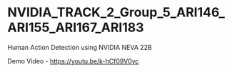 # NVIDIA_TRACK_2_Group_5_ARI146_ARI155_ARI167_ARI183
Human Action Detection using NVIDIA NEVA 22B

Demo Video - https://youtu.be/k-hCf09V0yc
